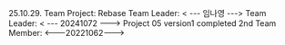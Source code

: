 25.10.29. Team Project: Rebase
Team Leader: < --- 임나영 --->
Team Leader: < --- 20241072 --->
Project 05 version1 completed
2nd Team Member: <---20221062--->